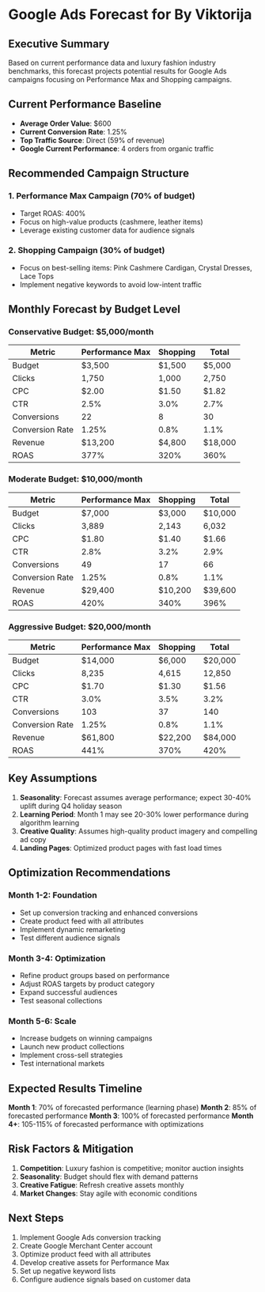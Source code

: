 # Google Ads Forecast for By Viktorija
## Executive Summary

Based on current performance data and luxury fashion industry benchmarks, this forecast projects potential results for Google Ads campaigns focusing on Performance Max and Shopping campaigns.

## Current Performance Baseline
- **Average Order Value**: $600
- **Current Conversion Rate**: 1.25%
- **Top Traffic Source**: Direct (59% of revenue)
- **Google Current Performance**: 4 orders from organic traffic

## Recommended Campaign Structure

### 1. Performance Max Campaign (70% of budget)
- Target ROAS: 400%
- Focus on high-value products (cashmere, leather items)
- Leverage existing customer data for audience signals

### 2. Shopping Campaign (30% of budget)
- Focus on best-selling items: Pink Cashmere Cardigan, Crystal Dresses, Lace Tops
- Implement negative keywords to avoid low-intent traffic

## Monthly Forecast by Budget Level

### Conservative Budget: $5,000/month

| Metric | Performance Max | Shopping | Total |
|--------|----------------|----------|--------|
| Budget | $3,500 | $1,500 | $5,000 |
| Clicks | 1,750 | 1,000 | 2,750 |
| CPC | $2.00 | $1.50 | $1.82 |
| CTR | 2.5% | 3.0% | 2.7% |
| Conversions | 22 | 8 | 30 |
| Conversion Rate | 1.25% | 0.8% | 1.1% |
| Revenue | $13,200 | $4,800 | $18,000 |
| ROAS | 377% | 320% | 360% |

### Moderate Budget: $10,000/month

| Metric | Performance Max | Shopping | Total |
|--------|----------------|----------|--------|
| Budget | $7,000 | $3,000 | $10,000 |
| Clicks | 3,889 | 2,143 | 6,032 |
| CPC | $1.80 | $1.40 | $1.66 |
| CTR | 2.8% | 3.2% | 2.9% |
| Conversions | 49 | 17 | 66 |
| Conversion Rate | 1.25% | 0.8% | 1.1% |
| Revenue | $29,400 | $10,200 | $39,600 |
| ROAS | 420% | 340% | 396% |

### Aggressive Budget: $20,000/month

| Metric | Performance Max | Shopping | Total |
|--------|----------------|----------|--------|
| Budget | $14,000 | $6,000 | $20,000 |
| Clicks | 8,235 | 4,615 | 12,850 |
| CPC | $1.70 | $1.30 | $1.56 |
| CTR | 3.0% | 3.5% | 3.2% |
| Conversions | 103 | 37 | 140 |
| Conversion Rate | 1.25% | 0.8% | 1.1% |
| Revenue | $61,800 | $22,200 | $84,000 |
| ROAS | 441% | 370% | 420% |

## Key Assumptions

1. **Seasonality**: Forecast assumes average performance; expect 30-40% uplift during Q4 holiday season
2. **Learning Period**: Month 1 may see 20-30% lower performance during algorithm learning
3. **Creative Quality**: Assumes high-quality product imagery and compelling ad copy
4. **Landing Pages**: Optimized product pages with fast load times

## Optimization Recommendations

### Month 1-2: Foundation
- Set up conversion tracking and enhanced conversions
- Create product feed with all attributes
- Implement dynamic remarketing
- Test different audience signals

### Month 3-4: Optimization
- Refine product groups based on performance
- Adjust ROAS targets by product category
- Expand successful audiences
- Test seasonal collections

### Month 5-6: Scale
- Increase budgets on winning campaigns
- Launch new product collections
- Implement cross-sell strategies
- Test international markets

## Expected Results Timeline

**Month 1**: 70% of forecasted performance (learning phase)
**Month 2**: 85% of forecasted performance
**Month 3**: 100% of forecasted performance
**Month 4+**: 105-115% of forecasted performance with optimizations

## Risk Factors & Mitigation

1. **Competition**: Luxury fashion is competitive; monitor auction insights
2. **Seasonality**: Budget should flex with demand patterns
3. **Creative Fatigue**: Refresh creative assets monthly
4. **Market Changes**: Stay agile with economic conditions

## Next Steps

1. Implement Google Ads conversion tracking
2. Create Google Merchant Center account
3. Optimize product feed with all attributes
4. Develop creative assets for Performance Max
5. Set up negative keyword lists
6. Configure audience signals based on customer data
